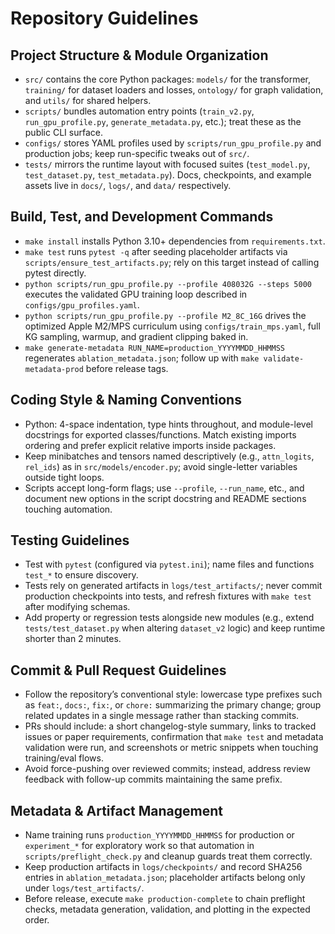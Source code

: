 # Repository Guidelines

## Project Structure & Module Organization
- `src/` contains the core Python packages: `models/` for the transformer, `training/` for dataset loaders and losses, `ontology/` for graph validation, and `utils/` for shared helpers.
- `scripts/` bundles automation entry points (`train_v2.py`, `run_gpu_profile.py`, `generate_metadata.py`, etc.); treat these as the public CLI surface.
- `configs/` stores YAML profiles used by `scripts/run_gpu_profile.py` and production jobs; keep run-specific tweaks out of `src/`.
- `tests/` mirrors the runtime layout with focused suites (`test_model.py`, `test_dataset.py`, `test_metadata.py`). Docs, checkpoints, and example assets live in `docs/`, `logs/`, and `data/` respectively.

## Build, Test, and Development Commands
- `make install` installs Python 3.10+ dependencies from `requirements.txt`.
- `make test` runs `pytest -q` after seeding placeholder artifacts via `scripts/ensure_test_artifacts.py`; rely on this target instead of calling pytest directly.
- `python scripts/run_gpu_profile.py --profile 408032G --steps 5000` executes the validated GPU training loop described in `configs/gpu_profiles.yaml`.
- `python scripts/run_gpu_profile.py --profile M2_8C_16G` drives the optimized Apple M2/MPS curriculum using `configs/train_mps.yaml`, full KG sampling, warmup, and gradient clipping baked in.
- `make generate-metadata RUN_NAME=production_YYYYMMDD_HHMMSS` regenerates `ablation_metadata.json`; follow up with `make validate-metadata-prod` before release tags.

## Coding Style & Naming Conventions
- Python: 4-space indentation, type hints throughout, and module-level docstrings for exported classes/functions. Match existing imports ordering and prefer explicit relative imports inside packages.
- Keep minibatches and tensors named descriptively (e.g., `attn_logits`, `rel_ids`) as in `src/models/encoder.py`; avoid single-letter variables outside tight loops.
- Scripts accept long-form flags; use `--profile`, `--run_name`, etc., and document new options in the script docstring and README sections touching automation.

## Testing Guidelines
- Test with `pytest` (configured via `pytest.ini`); name files and functions `test_*` to ensure discovery.
- Tests rely on generated artifacts in `logs/test_artifacts/`; never commit production checkpoints into tests, and refresh fixtures with `make test` after modifying schemas.
- Add property or regression tests alongside new modules (e.g., extend `tests/test_dataset.py` when altering `dataset_v2` logic) and keep runtime shorter than 2 minutes.

## Commit & Pull Request Guidelines
- Follow the repository’s conventional style: lowercase type prefixes such as `feat:`, `docs:`, `fix:`, or `chore:` summarizing the primary change; group related updates in a single message rather than stacking commits.
- PRs should include: a short changelog-style summary, links to tracked issues or paper requirements, confirmation that `make test` and metadata validation were run, and screenshots or metric snippets when touching training/eval flows.
- Avoid force-pushing over reviewed commits; instead, address review feedback with follow-up commits maintaining the same prefix.

## Metadata & Artifact Management
- Name training runs `production_YYYYMMDD_HHMMSS` for production or `experiment_*` for exploratory work so that automation in `scripts/preflight_check.py` and cleanup guards treat them correctly.
- Keep production artifacts in `logs/checkpoints/` and record SHA256 entries in `ablation_metadata.json`; placeholder artifacts belong only under `logs/test_artifacts/`.
- Before release, execute `make production-complete` to chain preflight checks, metadata generation, validation, and plotting in the expected order.
